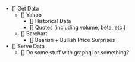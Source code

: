 - [] Get Data
  - [] Yahoo
    - [] Historical Data
    - [] Quotes (including volume, beta, etc.)
  - [] Barchart
    - [] Bearish + Bullish Price Surprises
- [] Serve Data
  - [] Do some stuff with graphql or something?
